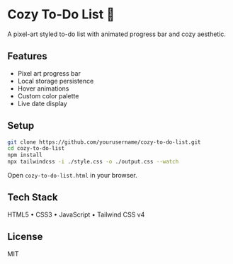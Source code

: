 # Cozy To-Do List 📝

A pixel-art styled to-do list with animated progress bar and cozy aesthetic.

## Features

- Pixel art progress bar
- Local storage persistence
- Hover animations
- Custom color palette
- Live date display

## Setup

```bash
git clone https://github.com/yourusername/cozy-to-do-list.git
cd cozy-to-do-list
npm install
npx tailwindcss -i ./style.css -o ./output.css --watch
```

Open `cozy-to-do-list.html` in your browser.

## Tech Stack

HTML5 • CSS3 • JavaScript • Tailwind CSS v4

## License

MIT
